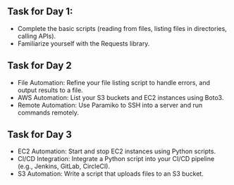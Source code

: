 ## Task for Day 1:
- Complete the basic scripts (reading from files, listing files in directories, calling APIs).
- Familiarize yourself with the Requests library.

##  Task for Day 2
- File Automation: Refine your file listing script to handle errors, and output results to a file.
- AWS Automation: List your S3 buckets and EC2 instances using Boto3.
- Remote Automation: Use Paramiko to SSH into a server and run commands remotely.

## Task for Day 3
- EC2 Automation: Start and stop EC2 instances using Python scripts.
- CI/CD Integration: Integrate a Python script into your CI/CD pipeline (e.g., Jenkins, GitLab, CircleCI).
- S3 Automation: Write a script that uploads files to an S3 bucket.
